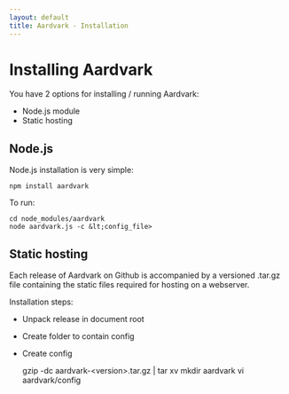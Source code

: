 ```yaml
---
layout: default
title: Aardvark - Installation
---
```

Installing Aardvark
===================

You have 2 options for installing / running Aardvark:
* Node.js module
* Static hosting

Node.js
-------

Node.js installation is very simple:

    npm install aardvark


To run:

    cd node_modules/aardvark
    node aardvark.js -c &lt;config_file>



Static hosting
--------------

Each release of Aardvark on Github is accompanied by a versioned .tar.gz file containing the static files required for hosting on a webserver.

Installation steps:

* Unpack release in document root
* Create folder to contain config
* Create config


    gzip -dc aardvark-&lt;version>.tar.gz | tar xv
    mkdir aardvark
    vi aardvark/config